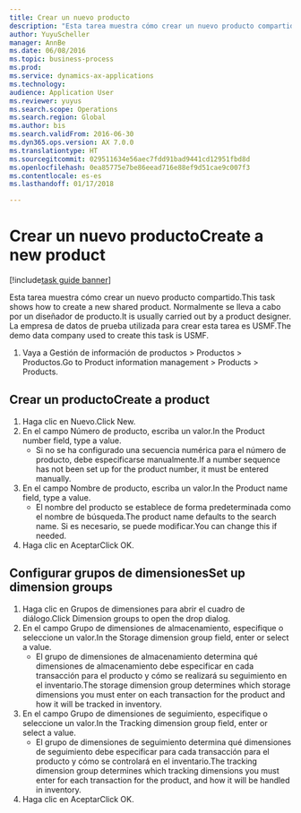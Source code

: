 ```yaml
--- 
title: Crear un nuevo producto
description: "Esta tarea muestra cómo crear un nuevo producto compartido."
author: YuyuScheller
manager: AnnBe
ms.date: 06/08/2016
ms.topic: business-process
ms.prod: 
ms.service: dynamics-ax-applications
ms.technology: 
audience: Application User
ms.reviewer: yuyus
ms.search.scope: Operations
ms.search.region: Global
ms.author: bis
ms.search.validFrom: 2016-06-30
ms.dyn365.ops.version: AX 7.0.0
ms.translationtype: HT
ms.sourcegitcommit: 029511634e56aec7fdd91bad9441cd12951fbd8d
ms.openlocfilehash: 0ea85775e7be86eead716e88ef9d51cae9c007f3
ms.contentlocale: es-es
ms.lasthandoff: 01/17/2018

---
```

# <a name="create-a-new-product"></a><span data-ttu-id="195de-103">Crear un nuevo producto</span><span class="sxs-lookup"><span data-stu-id="195de-103">Create a new product</span></span>

[!include[task guide banner](../../includes/task-guide-banner.md)]

<span data-ttu-id="195de-104">Esta tarea muestra cómo crear un nuevo producto compartido.</span><span class="sxs-lookup"><span data-stu-id="195de-104">This task shows how to create a new shared product.</span></span> <span data-ttu-id="195de-105">Normalmente se lleva a cabo por un diseñador de producto.</span><span class="sxs-lookup"><span data-stu-id="195de-105">It is usually carried out by a product designer.</span></span> <span data-ttu-id="195de-106">La empresa de datos de prueba utilizada para crear esta tarea es USMF.</span><span class="sxs-lookup"><span data-stu-id="195de-106">The demo data company used to create this task is USMF.</span></span>

1. <span data-ttu-id="195de-107">Vaya a Gestión de información de productos > Productos > Productos.</span><span class="sxs-lookup"><span data-stu-id="195de-107">Go to Product information management > Products > Products.</span></span>

## <a name="create-a-product"></a><span data-ttu-id="195de-108">Crear un producto</span><span class="sxs-lookup"><span data-stu-id="195de-108">Create a product</span></span>
1. <span data-ttu-id="195de-109">Haga clic en Nuevo.</span><span class="sxs-lookup"><span data-stu-id="195de-109">Click New.</span></span>
2. <span data-ttu-id="195de-110">En el campo Número de producto, escriba un valor.</span><span class="sxs-lookup"><span data-stu-id="195de-110">In the Product number field, type a value.</span></span>
    * <span data-ttu-id="195de-111">Si no se ha configurado una secuencia numérica para el número de producto, debe especificarse manualmente.</span><span class="sxs-lookup"><span data-stu-id="195de-111">If a number sequence has not been set up for the product number, it must be entered manually.</span></span>  
3. <span data-ttu-id="195de-112">En el campo Nombre de producto, escriba un valor.</span><span class="sxs-lookup"><span data-stu-id="195de-112">In the Product name field, type a value.</span></span>
    * <span data-ttu-id="195de-113">El nombre del producto se establece de forma predeterminada como el nombre de búsqueda.</span><span class="sxs-lookup"><span data-stu-id="195de-113">The product name defaults to the search name.</span></span> <span data-ttu-id="195de-114">Si es necesario, se puede modificar.</span><span class="sxs-lookup"><span data-stu-id="195de-114">You can change this if needed.</span></span>  
4. <span data-ttu-id="195de-115">Haga clic en Aceptar</span><span class="sxs-lookup"><span data-stu-id="195de-115">Click OK.</span></span>

## <a name="set-up-dimension-groups"></a><span data-ttu-id="195de-116">Configurar grupos de dimensiones</span><span class="sxs-lookup"><span data-stu-id="195de-116">Set up dimension groups</span></span>
1. <span data-ttu-id="195de-117">Haga clic en Grupos de dimensiones para abrir el cuadro de diálogo.</span><span class="sxs-lookup"><span data-stu-id="195de-117">Click Dimension groups to open the drop dialog.</span></span>
2. <span data-ttu-id="195de-118">En el campo Grupo de dimensiones de almacenamiento, especifique o seleccione un valor.</span><span class="sxs-lookup"><span data-stu-id="195de-118">In the Storage dimension group field, enter or select a value.</span></span>
    * <span data-ttu-id="195de-119">El grupo de dimensiones de almacenamiento determina qué dimensiones de almacenamiento debe especificar en cada transacción para el producto y cómo se realizará su seguimiento en el inventario.</span><span class="sxs-lookup"><span data-stu-id="195de-119">The storage dimension group determines which storage dimensions you must enter on each transaction for the product and how it will be tracked in inventory.</span></span>  
3. <span data-ttu-id="195de-120">En el campo Grupo de dimensiones de seguimiento, especifique o seleccione un valor.</span><span class="sxs-lookup"><span data-stu-id="195de-120">In the Tracking dimension group field, enter or select a value.</span></span>
    * <span data-ttu-id="195de-121">El grupo de dimensiones de seguimiento determina qué dimensiones de seguimiento debe especificar para cada transacción para el producto y cómo se controlará en el inventario.</span><span class="sxs-lookup"><span data-stu-id="195de-121">The tracking dimension group determines which tracking dimensions you must enter for each transaction for the product, and how it will be handled in inventory.</span></span>  
4. <span data-ttu-id="195de-122">Haga clic en Aceptar</span><span class="sxs-lookup"><span data-stu-id="195de-122">Click OK.</span></span>


